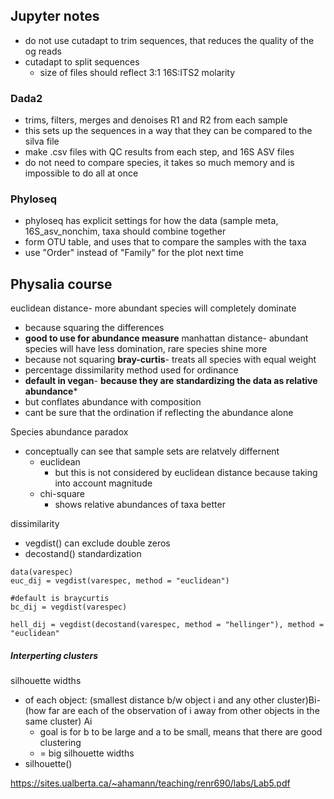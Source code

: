## Jupyter notes
- do not use cutadapt to trim sequences, that reduces the quality of the og reads
- cutadapt to split sequences
	- size of files should reflect 3:1 16S:ITS2 molarity
### Dada2
- trims, filters, merges and denoises R1 and R2 from each sample
- this sets up the sequences in a way that they can be compared to the silva file
- make .csv files with QC results from each step, and 16S ASV files
- do not need to compare species, it takes so much memory and is impossible to do all at once

### Phyloseq
- phyloseq has explicit settings for how the data (sample meta, 16S_asv_nonchim, taxa should combine together 
- form OTU table, and uses that to compare the samples with the taxa
- use "Order" instead of "Family" for the plot next time
## Physalia course
 euclidean distance- more abundant species will completely dominate 
 - because squaring the differences
 - **good to use for abundance measure**
manhattan distance- abundant species will have less domination, rare species shine more
- because not squaring
**bray-curtis**- treats all species with equal weight
- percentage dissimilarity method used for ordinance
- **default in vegan**- **because they are standardizing the data as relative abundance***
- but conflates abundance with composition 
- cant be sure that the ordination if reflecting the abundance alone

Species abundance paradox
- conceptually can see that sample sets are relatvely differnent 
	- euclidean
		- but this is not considered by euclidean distance because taking into account magnitude
	- chi-square
		- shows relative abundances of taxa better

dissimilarity 
- vegdist() can exclude double zeros 
- decostand() standardization 
```
data(varespec)
euc_dij = vegdist(varespec, method = "euclidean")

#default is braycurtis 
bc_dij = vegdist(varespec)

hell_dij = vegdist(decostand(varespec, method = "hellinger"), method = "euclidean"
```
##### Interperting clusters
silhouette widths 
- of each object: 
	(smallest distance b/w object i and any other cluster)Bi- (how far are each of the observation of i away from other objects in the same cluster) Ai
	- goal is for b to be large and a to be small, means that there are good clustering 
	- = big silhouette widths
- silhouette()

https://sites.ualberta.ca/~ahamann/teaching/renr690/labs/Lab5.pdf